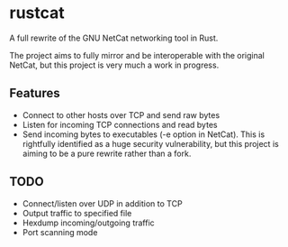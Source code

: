 # rustcat
A full rewrite of the GNU NetCat networking tool in Rust.


The project aims to fully mirror and be interoperable with the original NetCat,
but this project is very much a work in progress.


## Features
- Connect to other hosts over TCP and send raw bytes
- Listen for incoming TCP connections and read bytes
- Send incoming bytes to executables (-e option in NetCat). This is rightfully
  identified as a huge security vulnerability, but this project is aiming
  to be a pure rewrite rather than a fork.

## TODO
- Connect/listen over UDP in addition to TCP
- Output traffic to specified file
- Hexdump incoming/outgoing traffic
- Port scanning mode
